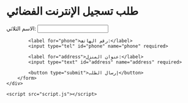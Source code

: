 <!DOCTYPE html>
<html lang="ar">
<head>
    <meta charset="UTF-8">
    <meta name="viewport" content="width=device-width, initial-scale=1.0">
    <title>طلب تسجيل الإنترنت الفضائي</title>
    <link rel="stylesheet" href="styles.css">
</head>
<body>
    <div class="container">
        <h1>طلب تسجيل الإنترنت الفضائي</h1>
        <form id="registrationForm">
            <label for="fullName">الاسم الثلاثي:</label>
            <input type="text" id="fullName" name="fullName" required>

            <label for="phone">رقم الهاتف:</label>
            <input type="tel" id="phone" name="phone" required>

            <label for="address">عنوان المنزل:</label>
            <input type="text" id="address" name="address" required>

            <button type="submit">إرسال الطلب</button>
        </form>
    </div>

    <script src="script.js"></script>
</body>
</html>
